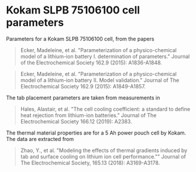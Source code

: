 # Kokam SLPB 75106100 cell parameters

Parameters for a Kokam SLPB 75106100 cell, from the papers

> Ecker, Madeleine, et al. "Parameterization of a physico-chemical model of a lithium-ion battery I. determination of parameters." Journal of the Electrochemical Society 162.9 (2015): A1836-A1848.

>Ecker, Madeleine, et al. "Parameterization of a physico-chemical model of a lithium-ion battery II. Model validation." Journal of The Electrochemical Society 162.9 (2015): A1849-A1857.

The tab placement parameters are taken from measurements in

> Hales, Alastair, et al. "The cell cooling coefficient: a standard to define heat rejection from lithium-ion batteries." Journal of The Electrochemical Society 166.12 (2019): A2383.

The thermal material properties are for a 5 Ah power pouch cell by Kokam. The data are extracted from

> Zhao, Y., et al. "Modeling the effects of thermal gradients induced by tab and surface cooling on lithium ion cell performance."" Journal of The Electrochemical Society, 165.13 (2018): A3169-A3178.
